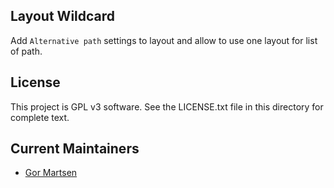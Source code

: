 ## Layout Wildcard

Add `Alternative path` settings to layout and allow to use one layout for list of path.


## License

This project is GPL v3 software. See the LICENSE.txt file in this directory for complete text.

## Current Maintainers

* [Gor Martsen](http://github.com/gormartsen)